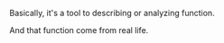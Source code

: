 Basically, it's a tool to describing or analyzing function.

And that function come from real life.  